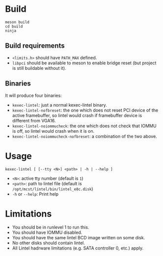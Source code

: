 # Build

```
meson build
cd build
ninja
```

## Build requirements

* `<limits.h>` should have `PATH_MAX` defined.
* `libpci` should be available to meson to enable bridge reset (but project is still buildable without it).

## Binaries

It will produce four binaries:

* `kexec-lintel`: just a normal kexec-lintel binary.
* `kexec-lintel-nofbreset`: the one which does not reset PCI device of the active framebuffer, so lintel would crash if framebuffer device is different from VGA16.
* `kexec-lintel-noiommucheck`: the one which does not check that IOMMU is off, so lintel would crash when it is on.
* `kexec-lintel-noiommucheck-nofbreset`: a combination of the two above.

# Usage

```
kexec-lintel [ [--tty <N>] <path> | -h | --help ]
```

* `<N>`: active tty number (default is `1`)
* `<path>`: path to lintel file (default is `/opt/mcst/lintel/bin/lintel_e8c.disk`)
* `-h` or `--help`: Print help

# Limitations

* You should be in runlevel 1 to run this.
* You should have IOMMU disabled.
* You should have the same lintel BCD image written on some disk.
* No other disks should contain lintel.
* All Lintel hadrware limitations (e.g. SATA controller 0, etc.) apply.
